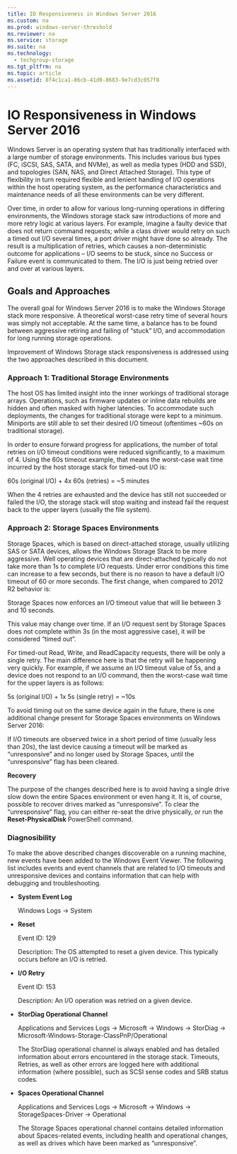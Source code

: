 ```yaml
---
title: IO Responsiveness in Windows Server 2016
ms.custom: na
ms.prod: windows-server-threshold
ms.reviewer: na
ms.service: storage
ms.suite: na
ms.technology: 
  - techgroup-storage
ms.tgt_pltfrm: na
ms.topic: article
ms.assetid: 8f4c1ca1-86cb-41d0-8683-9e7cd3c057f8
---
```

# IO Responsiveness in Windows Server 2016
Windows Server is an operating system that has traditionally interfaced with a large number of storage environments. This includes various bus types \(FC, iSCSI, SAS, SATA, and NVMe\), as well as media types \(HDD and SSD\), and topologies \(SAN, NAS, and Direct Attached Storage\). This type of flexibility in turn required flexible and lenient handling of I\/O operations within the host operating system, as the performance characteristics and maintenance needs of all these environments can be very different.

Over time, in order to allow for various long\-running operations in differing environments, the Windows storage stack saw introductions of more and more retry logic at various layers. For example, imagine a faulty device that does not return command requests; while a class driver would retry on such a timed out I\/O several times, a port driver might have done so already. The result is a multiplication of retries, which causes a non\-deterministic outcome for applications – I\/O seems to be stuck, since no Success or Failure event is communicated to them. The I\/O is just being retried over and over at various layers.

## Goals and Approaches
The overall goal for Windows Server 2016 is to make the Windows Storage stack more responsive. A theoretical worst\-case retry time of several hours was simply not acceptable. At the same time, a balance has to be found between aggressive retiring and failing of “stuck” I\/O, and accommodation for long running storage operations.

Improvement of Windows Storage stack responsiveness is addressed using the two approaches described in this document.

### Approach 1: Traditional Storage Environments
The host OS has limited insight into the inner workings of traditional storage arrays. Operations, such as firmware updates or inline data rebuilds are hidden and often masked with higher latencies. To accommodate such deployments, the changes for traditional storage were kept to a minimum. Miniports are still able to set their desired I\/O timeout \(oftentimes ~60s on traditional storage\).

In order to ensure forward progress for applications, the number of total retries on I\/O timeout conditions were reduced significantly, to a maximum of 4. Using the 60s timeout example, that means the worst\-case wait time incurred by the host storage stack for timed\-out I\/O is:

60s \(original I\/O\) \+ 4x 60s \(retries\) \= ~5 minutes

When the 4 retries are exhausted and the device has still not succeeded or failed the I\/O, the storage stack will stop waiting and instead fail the request back to the upper layers \(usually the file system\).

### Approach 2: Storage Spaces Environments
Storage Spaces, which is based on direct\-attached storage, usually utilizing SAS or SATA devices, allows the Windows Storage Stack to be more aggressive. Well operating devices that are direct\-attached typically do not take more than 1s to complete I\/O requests. Under error conditions this time can increase to a few seconds, but there is no reason to have a default I\/O timeout of 60 or more seconds. The first change, when compared to 2012 R2 behavior is:

Storage Spaces now enforces an I\/O timeout value that will lie between 3 and 10 seconds.

This value may change over time. If an I\/O request sent by Storage Spaces does not complete within 3s \(in the most aggressive case\), it will be considered “timed out”.

For timed\-out Read, Write, and ReadCapacity requests, there will be only a single retry. The main difference here is that the retry will be happening very quickly. For example, if we assume an I\/O timeout value of 5s, and a device does not respond to an I\/O command, then the worst\-case wait time for the upper layers is as follows:

5s \(original I\/O\) \+ 1x 5s \(single retry\) \= ~10s

To avoid timing out on the same device again in the future, there is one additional change present for Storage Spaces environments on Windows Server 2016:

If I\/O timeouts are observed twice in a short period of time \(usually less than 20s\), the last device causing a timeout will be marked as “unresponsive” and no longer used by Storage Spaces, until the “unresponsive” flag has been cleared.

**Recovery**

The purpose of the changes described here  is to avoid having a single drive slow down the entire Spaces environment or even hang it. It is, of course, possible to recover drives marked as “unresponsive”.  To clear the “unresponsive” flag, you can either re\-seat the drive physically, or run the  **Reset\-PhysicalDisk** PowerShell command.

### Diagnosibility
To make the above described changes discoverable on a running machine, new events have been  added to the Windows Event Viewer. The following list includes events and event channels that are related to I\/O timeouts and unresponsive devices and contains information that can help with debugging and troubleshooting.

-   **System Event Log**

    Windows Logs \-> System

-   **Reset**

    Event ID: 129

    Description: The OS attempted to reset a given device. This typically occurs before an I\/O is retried.

-   **I\/O Retry**

    Event ID: 153

    Description: An I\/O operation was retried on a given device.

-   **StorDiag Operational Channel**

    Applications and Services Logs \->  Microsoft \->  Windows \-> StorDiag \->  Microsoft\-Windows\-Storage\-ClassPnP\/Operational

    The StorDiag operational channel is always enabled and has detailed information about errors encountered in the storage stack. Timeouts, Retries, as well as other errors are logged here with additional information \(where possible\), such as SCSI sense codes and SRB status codes.

-   **Spaces Operational Channel**

    Applications and Services Logs \->  Microsoft \->  Windows \->  StorageSpaces\-Driver \->  Operational

    The Storage Spaces operational channel contains detailed information about Spaces\-related events, including health and operational changes, as well as drives which have been marked as “unresponsive”.


